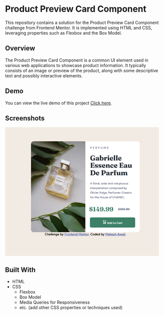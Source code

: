 # Product Preview Card Component

This repository contains a solution for the Product Preview Card Component challenge from Frontend Mentor. It is implemented using HTML and CSS, leveraging properties such as Flexbox and the Box Model.

## Overview

The Product Preview Card Component is a common UI element used in various web applications to showcase product information. It typically consists of an image or preview of the product, along with some descriptive text and possibly interactive elements.

## Demo

You can view the live demo of this project 
[Click here]([https://example.com](https://awaji-frontend-mentor-challenge-03.netlify.app/)).

## Screenshots

![Desktop View](screenshot3.PNG)




## Built With

- HTML
- CSS
  - Flexbox
  - Box Model
  - Media Queries for Responsiveness
  - etc. (add other CSS properties or techniques used)


